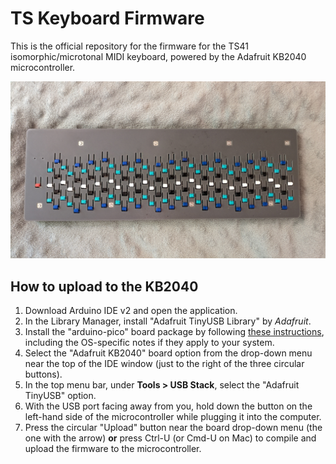 # TS Keyboard Firmware
This is the official repository for the firmware for the TS41 isomorphic/microtonal MIDI keyboard, powered by the Adafruit KB2040 microcontroller.

![The TS41 MIDI Keyboard](https://raw.githubusercontent.com/tristanbay/ts-keyboard-firmware/refs/heads/main/ts41_pic.jpg)

## How to upload to the KB2040
1. Download Arduino IDE v2 and open the application.
2. In the Library Manager, install "Adafruit TinyUSB Library" by *Adafruit*.
3. Install the "arduino-pico" board package by following [these instructions](https://github.com/earlephilhower/arduino-pico#installing-via-arduino-boards-manager), including the OS-specific notes if they apply to your system.
4. Select the "Adafruit KB2040" board option from the drop-down menu near the top of the IDE window (just to the right of the three circular buttons).
5. In the top menu bar, under **Tools > USB Stack**, select the "Adafruit TinyUSB" option.
6. With the USB port facing away from you, hold down the button on the left-hand side of the microcontroller while plugging it into the computer.
7. Press the circular "Upload" button near the board drop-down menu (the one with the arrow) **or** press Ctrl-U (or Cmd-U on Mac) to compile and upload the firmware to the microcontroller.
